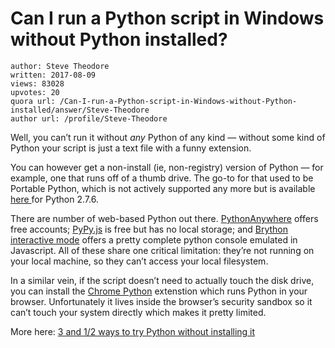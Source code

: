 # Can I run a Python script in Windows without Python installed?

	author: Steve Theodore
	written: 2017-08-09
	views: 83028
	upvotes: 20
	quora url: /Can-I-run-a-Python-script-in-Windows-without-Python-installed/answer/Steve-Theodore
	author url: /profile/Steve-Theodore


Well, you can’t run it without _any_ Python of any kind — without some kind of Python your script is just a text file with a funny extension.

You can however get a non-install (ie, non-registry) version of Python — for example, one that runs off of a thumb drive. The go-to for that used to be Portable Python, which is not actively supported any more but is available [here ](http://portablepython.com/wiki/Download/)for Python 2.7.6.

There are number of web-based Python out there. [PythonAnywhere](https://www.pythonanywhere.com/) offers free accounts; [PyPy.js](http://pypyjs.org/) is free but has no local storage; and [Brython interactive mode](https://www.brython.info/tests/console.html?lang=en) offers a pretty complete python console emulated in Javascript. All of these share one critical limitation: they’re not running on your local machine, so they can’t access your local filesystem.

In a similar vein, if the script doesn’t need to actually touch the disk drive, you can install the [Chrome Python](https://chrome.google.com/webstore/detail/python/nodpmmidbgeganfponihbgmfcoiibffi?hl=en) extenstion which runs Python in your browser. Unfortunately it lives inside the browser’s security sandbox so it can’t touch your system directly which makes it pretty limited.

More here:
[3 and 1/2 ways to try Python without installing it](http://pythonforengineers.com/3-and-12-ways-to-try-python-without-installing-it/)

